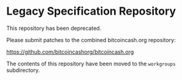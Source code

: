 # Legacy Specification Repository

This repository has been deprecated.

Please submit patches to the combined bitcoincash.org repository:

https://github.com/bitcoincashorg/bitcoincash.org

The contents of this repository have been moved to the `workgroups` subdirectory.
